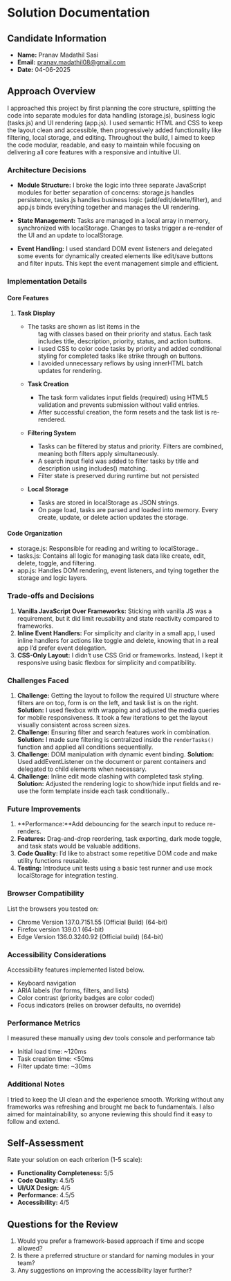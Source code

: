 # Solution Documentation

## Candidate Information

- **Name:** Pranav Madathil Sasi
- **Email:** pranav.madathil08@gmail.com
- **Date:** 04-06-2025

## Approach Overview
I approached this project by first planning the core structure, splitting the code into separate modules for data handling (storage.js), business logic (tasks.js) and UI rendering (app.js). I used semantic HTML and CSS to keep the layout clean and accessible, then progressively added functionality like filtering, local storage, and editing. Throughout the build, I aimed to keep the code modular, readable, and easy to maintain while focusing on delivering all core features with a responsive and intuitive UI.

### Architecture Decisions

- **Module Structure:**  I broke the logic into three separate JavaScript modules for better separation of concerns: storage.js handles persistence, tasks.js handles business logic (add/edit/delete/filter), and app.js binds everything together and manages the UI rendering.

- **State Management:** Tasks are managed in a local array in memory, synchronized with localStorage. Changes to tasks trigger a re-render of the UI and an update to localStorage.

- **Event Handling:** I used standard DOM event listeners and delegated some events for dynamically created elements like edit/save buttons and filter inputs. This kept the event management simple and efficient.

### Implementation Details

#### Core Features

1. **Task Display**
   - The tasks are shown as list items in the <ul> tag with classes based on their priority and status. Each task includes title, description, priority, status, and action buttons.
   - I used CSS to color code tasks by priority and added conditional styling for completed tasks like strike through on buttons.
   - I avoided unnecessary reflows by using innerHTML batch updates for rendering.

2. **Task Creation**
   - The task form validates input fields (required) using HTML5 validation and prevents submission without valid entries.
   - After successful creation, the form resets and the task list is re-rendered.

3. **Filtering System**
   - Tasks can be filtered by status and priority. Filters are combined, meaning both filters apply simultaneously.
   - A search input field was added to filter tasks by title and description using includes() matching.
   - Filter state is preserved during runtime but not persisted

4. **Local Storage**
   - Tasks are stored in localStorage as JSON strings.
   - On page load, tasks are parsed and loaded into memory. Every create, update, or delete action updates the storage.

#### Code Organization
   - storage.js: Responsible for reading and writing to localStorage..
   - tasks.js: Contains all logic for managing task data like create, edit, delete, toggle, and filtering.
   - app.js: Handles DOM rendering, event listeners, and tying together the storage and logic layers.

### Trade-offs and Decisions

1. **Vanilla JavaScript Over Frameworks:** Sticking with vanilla JS was a requirement, but it did limit reusability and state reactivity compared to frameworks.
2. **Inline Event Handlers:** For simplicity and clarity in a small app, I used inline handlers for actions like toggle and delete, knowing that in a real app I’d prefer event delegation.
3. **CSS-Only Layout:** I didn’t use CSS Grid or frameworks. Instead, I kept it responsive using basic flexbox for simplicity and compatibility.

### Challenges Faced

1. **Challenge:** Getting the layout to follow the required UI structure where filters are on top, form is on the left, and task list is on the right.
   **Solution:** I used flexbox with wrapping and adjusted the media queries for mobile responsiveness. It took a few iterations to get the layout visually consistent across screen sizes.
2. **Challenge:** Ensuring filter and search features work in combination.
   **Solution:** I made sure filtering is centralized inside the `renderTasks()` function and applied all conditions sequentially.
3. **Challenge:** DOM manipulation with dynamic event binding.
   **Solution:** Used addEventListener on the document or parent containers and delegated to child elements when necessary.
4. **Challenge:** Inline edit mode clashing with completed task styling.
   **Solution:** Adjusted the rendering logic to show/hide input fields and re-use the form template inside each task conditionally..

### Future Improvements

1. **Performance:**Add debouncing for the search input to reduce re-renders.
2. **Features:** Drag-and-drop reordering, task exporting, dark mode toggle, and task stats would be valuable additions.
3. **Code Quality:** I’d like to abstract some repetitive DOM code and make utility functions reusable.
4. **Testing:** Introduce unit tests using a basic test runner and use mock localStorage for integration testing.


### Browser Compatibility

List the browsers you tested on:
- Chrome Version 137.0.7151.55 (Official Build) (64-bit)
- Firefox version 139.0.1 (64-bit)
- Edge Version 136.0.3240.92 (Official build) (64-bit)

### Accessibility Considerations

Accessibility features implemented listed below.
- Keyboard navigation
- ARIA labels (for forms, filters, and lists)
- Color contrast (priority badges are color coded)
- Focus indicators (relies on browser defaults, no override)

### Performance Metrics 

I measured these manually using dev tools console and performance tab
- Initial load time: ~120ms
- Task creation time: <50ms
- Filter update time: ~30ms

### Additional Notes

I tried to keep the UI clean and the experience smooth. Working without any frameworks was refreshing and brought me back to fundamentals. I also aimed for maintainability, so anyone reviewing this should find it easy to follow and extend.

## Self-Assessment

Rate your solution on each criterion (1-5 scale):

- **Functionality Completeness:** 5/5
- **Code Quality:** 4.5/5
- **UI/UX Design:** 4/5
- **Performance:** 4.5/5
- **Accessibility:** 4/5

## Questions for the Review

1. Would you prefer a framework-based approach if time and scope allowed?
2. Is there a preferred structure or standard for naming modules in your team?
3. Any suggestions on improving the accessibility layer further?
